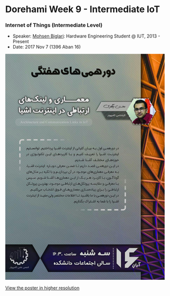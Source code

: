 # Dorehami Week 9 - Intermediate IoT

### Internet of Things (Intermediate Level)
- Speaker: [Mohsen Biglari](): Hardware Engineering Student @ IUT, 2013 - Present
- Date: 2017 Nov 7 (1396 Aban 16)

![Mohsen Biglari - IoT](MohsenBiglari-Intermediate-IOT-compressed.jpg)

[View the poster in higher resolution](MohsenBiglari-Intermediate-IOT.jpg)
